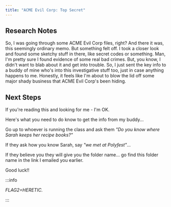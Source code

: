 ```yaml
---
title: "ACME Evil Corp: Top Secret"
---
```


## Research Notes

So, I was going through some ACME Evil Corp files, right? And there it was, this seemingly ordinary memo. But something felt off. I took a closer look and found some sketchy stuff in there, like secret codes or something. Man, I'm pretty sure I found evidence of some real bad crimes. But, you know, I didn't want to blab about it and get into trouble. So, I just sent the key info to a buddy of mine who's into this investigative stuff too, just in case anything happens to me. Honestly, it feels like I'm about to blow the lid off some major shady business that ACME Evil Corp's been hiding.

## Next Steps

If you're reading this and looking for me - I'm OK.

Here's what you need to do know to get the info from my buddy...

Go up to whoever is running the class and ask them *"Do you know where Sarah keeps her recipe books?"*

If they ask how you know Sarah, say *"we met at Polyfest"*...

If they believe you they will give you the folder name... go find this folder name in the link I emailed you earlier.

Good luck!!

:::info 

*FLAG2=HERETIC.*

:::